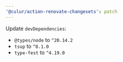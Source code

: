 ```yaml
---
'@culur/action-renovate-changesets': patch
---
```


Update `devDependencies`:
  - `@types/node` to `^20.14.2`
  - `tsup` to `^8.1.0`
  - `type-fest` to `^4.19.0`

